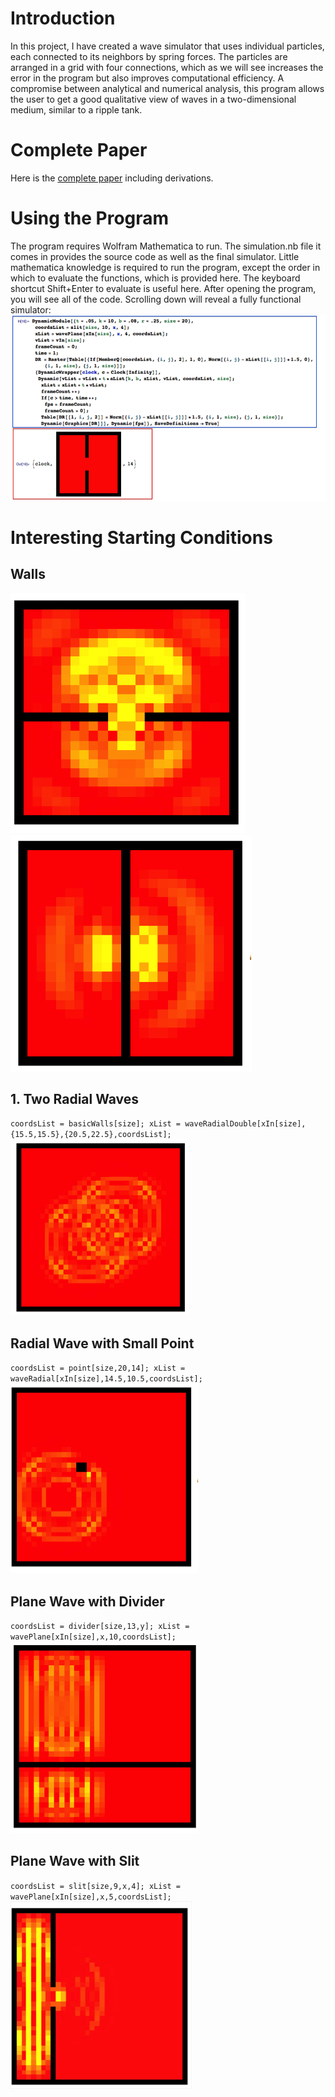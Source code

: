 # Introduction
In this project, I have created a wave simulator that uses individual particles, each connected to its neighbors by spring forces. The particles are arranged in a grid with four connections, which as we will see increases the error in the program but also improves computational efficiency. A compromise between analytical and numerical analysis, this program allows the user to get a good qualitative view of waves in a two-dimensional medium, similar to a ripple tank.
# Complete Paper
Here is the [complete paper](doc/spring-lattice-simulator.pdf) including derivations.

# Using the Program
The program requires Wolfram Mathematica to run. The simulation.nb file it comes in provides the source code as well as the final simulator. Little mathematica knowledge is required to run the program, except the order in which to evaluate the functions, which is provided here. The keyboard shortcut Shift+Enter to evaluate is useful here.
After opening the program, you will see all of the code. Scrolling down will reveal a fully functional simulator:
![](doc/mathematica1.png)


# Interesting Starting Conditions
## Walls
![](doc/p1.png) 
![](doc/p2.png) 
## 1. Two Radial Waves
`coordsList = basicWalls[size];
xList = waveRadialDouble[xIn[size],{15.5,15.5},{20.5,22.5},coordsList];`
![](doc/p3.png)
## Radial Wave with Small Point
`coordsList = point[size,20,14];
xList = waveRadial[xIn[size],14.5,10.5,coordsList];`
![](doc/p4.png)
## Plane Wave with Divider
`coordsList = divider[size,13,y];
xList = wavePlane[xIn[size],x,10,coordsList];`
![](doc/p5.png)
## Plane Wave with Slit
`coordsList = slit[size,9,x,4];
xList = wavePlane[xIn[size],x,5,coordsList];`
![](doc/p6.png)




 

